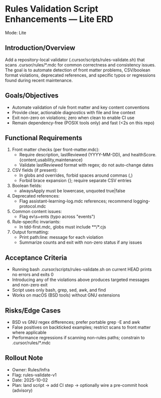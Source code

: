 ---
---

# Rules Validation Script Enhancements — Lite ERD

Mode: Lite

## Introduction/Overview

Add a repository-local validator (.cursor/scripts/rules-validate.sh) that scans .cursor/rules/*.mdc for common correctness and consistency issues. The goal is to automate detection of front matter problems, CSV/boolean format violations, deprecated references, and specific typos or regressions found during recent maintenance.

## Goals/Objectives

- Automate validation of rule front matter and key content conventions
- Provide clear, actionable diagnostics with file and line context
- Exit non-zero on violations; zero when clean to enable CI use
- Remain dependency-free (POSIX tools only) and fast (<2s on this repo)

## Functional Requirements

1. Front matter checks (per front-matter.mdc):
   - Require description, lastReviewed (YYYY-MM-DD), and healthScore.{content,usability,maintenance}
   - Validate lastReviewed format with regex; do not auto-change dates
2. CSV fields (if present):
   - In globs and overrides, forbid spaces around commas (,)
   - Forbid brace expansion {}; require separate CSV entries
3. Boolean fields:
   - alwaysApply must be lowercase, unquoted true|false
4. Deprecated references:
   - Flag assistant-learning-log.mdc references; recommend logging-protocol.mdc
5. Common content issues:
   - Flag ev\s+ents (typo across "events")
6. Rule-specific invariants:
   - In tdd-first.mdc, globs must include **/*.cjs
7. Output formatting:
   - Print path:line: message for each violation
   - Summarize counts and exit with non-zero status if any issues

## Acceptance Criteria

- Running bash .cursor/scripts/rules-validate.sh on current HEAD prints no errors and exits 0
- Introducing any of the violations above produces targeted messages and non-zero exit
- Script uses only bash, grep, sed, awk, and find
- Works on macOS (BSD tools) without GNU extensions

## Risks/Edge Cases

- BSD vs GNU regex differences; prefer portable grep -E and awk
- False positives on backticked examples; restrict scans to front matter where applicable
- Performance regressions if scanning non-rules paths; constrain to .cursor/rules/*.mdc

## Rollout Note

- Owner: Rules/Infra
- Flag: rules-validate-v1
- Date: 2025-10-02
- Plan: land script -> add CI step -> optionally wire a pre-commit hook (advisory)
